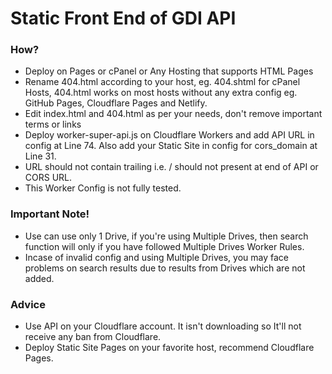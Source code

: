 # Static Front End of GDI API

### How?

* Deploy on Pages or cPanel or Any Hosting that supports HTML Pages
* Rename 404.html according to your host, eg. 404.shtml for cPanel Hosts, 404.html works on most hosts without any extra config eg. GitHub Pages, Cloudflare Pages and Netlify.
* Edit index.html and 404.html as per your needs, don't remove important terms or links
* Deploy worker-super-api.js on Cloudflare Workers and add API URL in config at Line 74. Also add your Static Site in config for cors_domain at Line 31.
* URL should not contain trailing i.e. / should not present at end of API or CORS URL.
* This Worker Config is not fully tested.

### Important Note!

* Use can use only 1 Drive, if you're using Multiple Drives, then search function will only if you have followed Multiple Drives Worker Rules.
* Incase of invalid config and using Multiple Drives, you may face problems on search results due to results from Drives which are not added.

### Advice

* Use API on your Cloudflare account. It isn't downloading so It'll not receive any ban from Cloudflare.
* Deploy Static Site Pages on your favorite host, recommend Cloudflare Pages.
